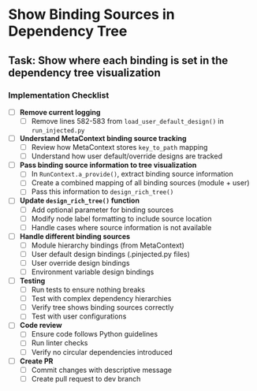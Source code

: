 # Show Binding Sources in Dependency Tree

## Task: Show where each binding is set in the dependency tree visualization

### Implementation Checklist

- [ ] **Remove current logging**
  - [ ] Remove lines 582-583 from `load_user_default_design()` in `run_injected.py`
  
- [ ] **Understand MetaContext binding source tracking**
  - [ ] Review how MetaContext stores `key_to_path` mapping
  - [ ] Understand how user default/override designs are tracked
  
- [ ] **Pass binding source information to tree visualization**
  - [ ] In `RunContext.a_provide()`, extract binding source information
  - [ ] Create a combined mapping of all binding sources (module + user)
  - [ ] Pass this information to `design_rich_tree()`
  
- [ ] **Update `design_rich_tree()` function**
  - [ ] Add optional parameter for binding sources
  - [ ] Modify node label formatting to include source location
  - [ ] Handle cases where source information is not available
  
- [ ] **Handle different binding sources**
  - [ ] Module hierarchy bindings (from MetaContext)
  - [ ] User default design bindings (.pinjected.py files)
  - [ ] User override design bindings
  - [ ] Environment variable design bindings
  
- [ ] **Testing**
  - [ ] Run tests to ensure nothing breaks
  - [ ] Test with complex dependency hierarchies
  - [ ] Verify tree shows binding sources correctly
  - [ ] Test with user configurations

- [ ] **Code review**
  - [ ] Ensure code follows Python guidelines
  - [ ] Run linter checks
  - [ ] Verify no circular dependencies introduced

- [ ] **Create PR**
  - [ ] Commit changes with descriptive message
  - [ ] Create pull request to dev branch
